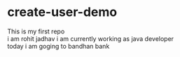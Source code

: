 # create-user-demo
This is my first repo
</br>
i am rohit jadhav i am currently working as java developer
<br>
today i am goging to bandhan bank 
